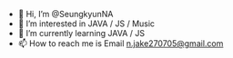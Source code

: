 - 👋 Hi, I’m @SeungkyunNA
- 👀 I’m interested in JAVA / JS / Music
- 🌱 I’m currently learning JAVA / JS
- 📫 How to reach me is Email n.jake270705@gmail.com 

<!---
SeungkyunNA/SeungkyunNA is a ✨ special ✨ repository because its `README.md` (this file) appears on your GitHub profile.
You can click the Preview link to take a look at your changes.
--->
